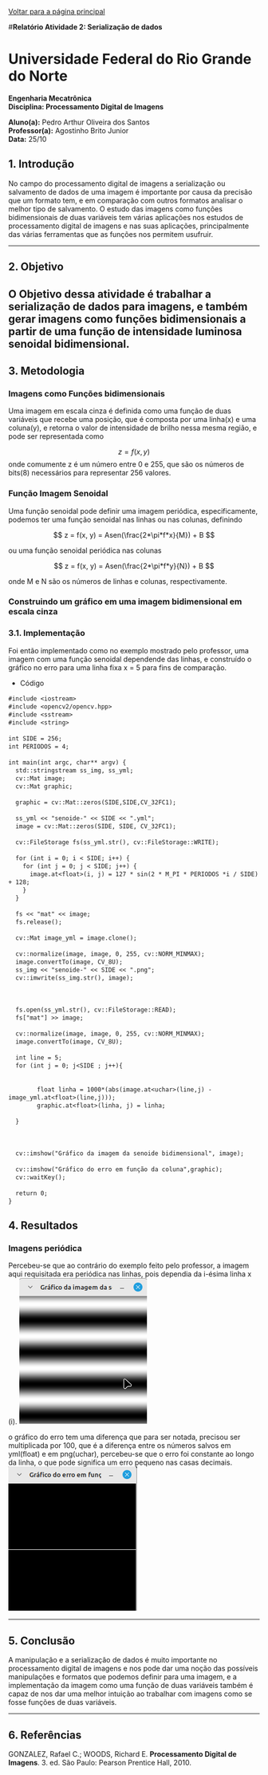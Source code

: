 <script type="text/javascript" async
  src="https://cdn.jsdelivr.net/npm/mathjax@3/es5/tex-mml-chtml.js">
</script>

[Voltar para a página principal](../index.md)

#**Relatório Atividade 2: Serialização de dados**

# Universidade Federal do Rio Grande do Norte

**Engenharia Mecatrônica**  
**Disciplina: Processamento Digital de Imagens**

**Aluno(a):** Pedro Arthur Oliveira dos Santos  
**Professor(a):** Agostinho Brito Junior  
**Data:** 25/10

## 1. Introdução

No campo do processamento digital de imagens a serialização ou salvamento de dados de uma imagem é importante por causa da precisão que um formato tem, e em comparação com outros formatos analisar o melhor tipo de salvamento.
O estudo das imagens como funções bidimensionais de duas variáveis tem várias aplicações nos estudos de processamento digital de imagens e nas suas aplicações, principalmente das várias ferramentas
que as funções nos permitem usufruir.

---

## 2. Objetivo

O Objetivo dessa atividade é trabalhar a serialização de dados para imagens, e também gerar imagens como funções bidimensionais a partir de uma função de intensidade luminosa senoidal bidimensional.
---

## 3. Metodologia

### Imagens como Funções bidimensionais
Uma imagem em escala cinza é definida como uma função de duas variáveis que recebe uma posição, que é composta por uma linha(x) e uma coluna(y), e retorna o valor de intensidade de brilho nessa
mesma região, e pode ser representada como

$$
z = f(x, y)
$$
onde comumente z é um número entre 0 e 255, que são os números de bits(8) necessários para representar 256 valores.


### Função Imagem Senoidal
Uma função senoidal pode definir uma imagem periódica, especificamente, podemos ter uma função senoidal nas linhas ou nas colunas, definindo

$$
z = f(x, y) = Asen(\frac{2*\pi*f*x}{M}) + B
$$

ou uma função senoidal periódica nas colunas

$$
z = f(x, y) = Asen(\frac{2*\pi*f*y}{N}) + B
$$

onde M e N são os números de linhas e colunas, respectivamente.

### Construindo um gráfico em uma imagem bidimensional em escala cinza



### 3.1. Implementação
Foi então implementado como no exemplo mostrado pelo professor, uma imagem com uma função senoidal dependende das linhas, e construído o gráfico no erro para uma linha fixa x = 5 para fins de comparação. 

* Código 
```
#include <iostream>
#include <opencv2/opencv.hpp>
#include <sstream>
#include <string>

int SIDE = 256;
int PERIODOS = 4;

int main(int argc, char** argv) {
  std::stringstream ss_img, ss_yml;
  cv::Mat image;
  cv::Mat graphic;

  graphic = cv::Mat::zeros(SIDE,SIDE,CV_32FC1);

  ss_yml << "senoide-" << SIDE << ".yml";
  image = cv::Mat::zeros(SIDE, SIDE, CV_32FC1);

  cv::FileStorage fs(ss_yml.str(), cv::FileStorage::WRITE);

  for (int i = 0; i < SIDE; i++) {
    for (int j = 0; j < SIDE; j++) {
      image.at<float>(i, j) = 127 * sin(2 * M_PI * PERIODOS *i / SIDE) + 128;
    }
  }

  fs << "mat" << image;
  fs.release();

  cv::Mat image_yml = image.clone();

  cv::normalize(image, image, 0, 255, cv::NORM_MINMAX);
  image.convertTo(image, CV_8U);
  ss_img << "senoide-" << SIDE << ".png";
  cv::imwrite(ss_img.str(), image);



  fs.open(ss_yml.str(), cv::FileStorage::READ);
  fs["mat"] >> image;

  cv::normalize(image, image, 0, 255, cv::NORM_MINMAX);
  image.convertTo(image, CV_8U);

  int line = 5;
  for (int j = 0; j<SIDE ; j++){

        
        float linha = 1000*(abs(image.at<uchar>(line,j) - image_yml.at<float>(line,j)));
        graphic.at<float>(linha, j) = linha;

  }



  cv::imshow("Gráfico da imagem da senoide bidimensional", image);
  
  cv::imshow("Gráfico do erro em função da coluna",graphic);
  cv::waitKey();

  return 0;
}
```



## 4. Resultados

### Imagens periódica
Percebeu-se que ao contrário do exemplo feito pelo professor, a imagem aqui requisitada era periódica nas linhas, pois dependia da i-ésima linha x (i).
![Imagem gerada pela função senoide](./imagens/imagem_periodica.png)

o gráfico do erro tem uma diferença que para ser notada, precisou ser multiplicada por 100, que é a diferença entre os números salvos em yml(float) e em png(uchar), percebeu-se que o erro foi constante ao longo da linha, o que pode significa um erro pequeno nas casas decimais.
![Imagem do gráfico do erro em função da linha](./imagens/grafico_erro_linha.png)

---

## 5. Conclusão

A manipulação e a serialização de dados é muito importante no processamento digital de imagens e nos pode dar uma noção das possíveis manipulações e formatos que podemos definir para uma imagem, e a implementação da imagem como uma função de duas variáveis também é capaz de nos dar uma melhor intuição ao trabalhar com imagens como se fosse funções de duas variáveis.

---

## 6. Referências

GONZALEZ, Rafael C.; WOODS, Richard E. **Processamento Digital de Imagens**. 3. ed. São Paulo: Pearson Prentice Hall, 2010.
